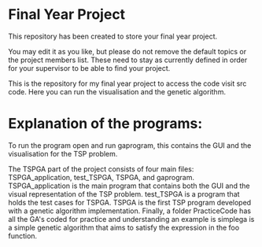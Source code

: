 # Final Year Project

This repository has been created to store your final year project.

You may edit it as you like, but please do not remove the default topics or the project members list. These need to stay as currently defined in order for your supervisor to be able to find your project.

This is the repository for my final year project to access the code visit src code. Here you can run the visualisation and the genetic algorithm.

# Explanation of the programs:

To run the program open and run gaprogram, this contains the GUI and the visualisation for the TSP problem.

The TSPGA part of the project consists of four main files: TSPGA_application, test_TSPGA, TSPGA, and gaprogram. 
TSPGA_application is the main program that contains both the GUI and the visual representation of the TSP problem. test_TSPGA is a program that holds the test cases for TSPGA. TSPGA is the first TSP program developed with a genetic algorithm implementation. Finally, a folder PracticeCode has all the GA's coded for practice and understanding an example is simplega is a simple genetic algorithm that aims to satisfy the expression in the foo function.

